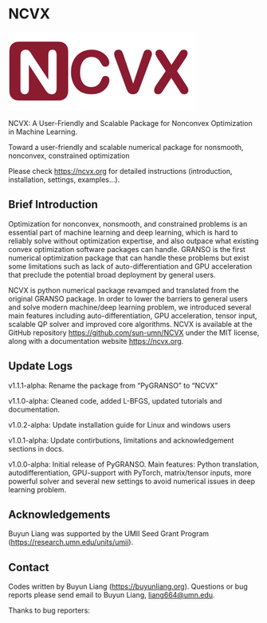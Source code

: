 # NCVX

![Example screenshot](./ncvx_logo.png)

NCVX: A User-Friendly and Scalable Package for Nonconvex Optimization in Machine Learning.

Toward a user-friendly and scalable numerical package for nonsmooth, nonconvex, constrained optimization

Please check https://ncvx.org for detailed instructions (introduction, installation, settings, examples...).

## Brief Introduction

Optimization for nonconvex, nonsmooth, and constrained problems is an essential part of machine learning and deep learning, which is hard to reliably solve without optimization expertise, and also outpace what existing convex optimization software packages can handle. GRANSO is the first numerical optimization package that can handle these problems but exist some limitations such as lack of auto-differentiation and GPU acceleration that preclude the potential broad deployment by general users.

NCVX is python numerical package revamped and translated from the original GRANSO package. In order to lower the barriers to general users and solve modern machine/deep learning problem, we introduced several main features including auto-differentiation, GPU acceleration, tensor input, scalable QP solver and improved core algorithms. NCVX is available at the GitHub repository https://github.com/sun-umn/NCVX under the MIT license, along with a documentation website https://ncvx.org. 

## Update Logs

v1.1.1-alpha: Rename the package from “PyGRANSO” to “NCVX”

v1.1.0-alpha: Cleaned code, added L-BFGS, updated tutorials and documentation.

v1.0.2-alpha: Update installation guide for Linux and windows users

v1.0.1-alpha: Update contirbutions, limitations and acknowledgement sections in docs.

v1.0.0-alpha: Initial release of PyGRANSO. Main features: Python translation, autodifferentiation, GPU-support with PyTorch, matrix/tensor inputs, more powerful solver and several new settings to avoid numerical issues in deep learning problem.

## Acknowledgements

Buyun Liang was supported by the UMII Seed Grant Program (https://research.umn.edu/units/umii).

## Contact
Codes written by Buyun Liang (https://buyunliang.org). Questions or bug reports please send email to Buyun Liang, liang664@umn.edu.

Thanks to bug reporters: 
